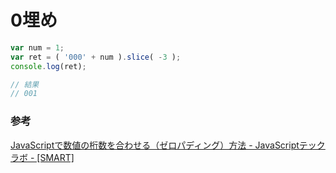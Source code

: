 # 0埋め

```js
var num = 1;
var ret = ( '000' + num ).slice( -3 );
console.log(ret);

// 結果
// 001
```

### 参考

[JavaScriptで数値の桁数を合わせる（ゼロパディング）方法 \- JavaScriptテックラボ \- \[SMART\]](https://rfs.jp/sb/javascript/js-lab/zeropadding.html)